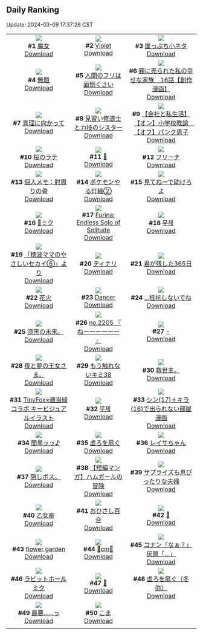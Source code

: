 ## Daily Ranking
Update: 2024-03-09 17:37:26 CST

|      |      |      |
| :----: | :----: | :----: |
| ![](https://i.pixiv.re/c/240x480/img-master/img/2024/03/07/16/44/25/116699716_p0_master1200.jpg)<br>**#1** [魔女](https://www.pixiv.net/artworks/116699716)<br>[Download](https://i.pixiv.re/img-original/img/2024/03/07/16/44/25/116699716_p0.jpg) | ![](https://i.pixiv.re/c/240x480/img-master/img/2024/03/07/00/00/10/116684786_p0_master1200.jpg)<br>**#2** [Violet](https://www.pixiv.net/artworks/116684786)<br>[Download](https://i.pixiv.re/img-original/img/2024/03/07/00/00/10/116684786_p0.jpg) | ![](https://i.pixiv.re/c/240x480/img-master/img/2024/03/08/18/56/06/116730080_p0_master1200.jpg)<br>**#3** [崖っぷち小ネタ](https://www.pixiv.net/artworks/116730080)<br>[Download](https://i.pixiv.re/img-original/img/2024/03/08/18/56/06/116730080_p0.jpg) |
| ![](https://i.pixiv.re/c/240x480/img-master/img/2024/03/07/19/39/32/116703712_p0_master1200.jpg)<br>**#4** [無題](https://www.pixiv.net/artworks/116703712)<br>[Download](https://i.pixiv.re/img-original/img/2024/03/07/19/39/32/116703712_p0.jpg) | ![](https://i.pixiv.re/c/240x480/img-master/img/2024/03/07/17/00/13/116700055_p0_master1200.jpg)<br>**#5** [人間のフリは面倒くさい](https://www.pixiv.net/artworks/116700055)<br>[Download](https://i.pixiv.re/img-original/img/2024/03/07/17/00/13/116700055_p0.jpg) | ![](https://i.pixiv.re/c/240x480/img-master/img/2024/03/08/19/36/11/116731253_p0_master1200.jpg)<br>**#6** [親に売られた私の幸せな家族　16話【創作漫画】](https://www.pixiv.net/artworks/116731253)<br>[Download](https://i.pixiv.re/img-original/img/2024/03/08/19/36/11/116731253_p0.jpg) |
| ![](https://i.pixiv.re/c/240x480/img-master/img/2024/03/07/03/30/41/116689505_p0_master1200.jpg)<br>**#7** [真理に向かって](https://www.pixiv.net/artworks/116689505)<br>[Download](https://i.pixiv.re/img-original/img/2024/03/07/03/30/41/116689505_p0.jpg) | ![](https://i.pixiv.re/c/240x480/img-master/img/2024/03/07/18/59/10/116702645_p0_master1200.jpg)<br>**#8** [見習い修道士と力技のシスター](https://www.pixiv.net/artworks/116702645)<br>[Download](https://i.pixiv.re/img-original/img/2024/03/07/18/59/10/116702645_p0.jpg) | ![](https://i.pixiv.re/c/240x480/img-master/img/2024/03/08/12/00/07/116722447_p0_master1200.jpg)<br>**#9** [【会社と私生活】【オン】小学校教諭　【オフ】パンク男子](https://www.pixiv.net/artworks/116722447)<br>[Download](https://i.pixiv.re/img-original/img/2024/03/08/12/00/07/116722447_p0.jpg) |
| ![](https://i.pixiv.re/c/240x480/img-master/img/2024/03/07/20/30/01/116705122_p0_master1200.jpg)<br>**#10** [桜のラテ](https://www.pixiv.net/artworks/116705122)<br>[Download](https://i.pixiv.re/img-original/img/2024/03/07/20/30/01/116705122_p0.png) | ![](https://i.pixiv.re/c/240x480/img-master/img/2024/03/08/00/00/19/116711954_p0_master1200.jpg)<br>**#11** [🎍](https://www.pixiv.net/artworks/116711954)<br>[Download](https://i.pixiv.re/img-original/img/2024/03/08/00/00/19/116711954_p0.png) | ![](https://i.pixiv.re/c/240x480/img-master/img/2024/03/07/22/57/44/116709821_p0_master1200.jpg)<br>**#12** [フリーナ](https://www.pixiv.net/artworks/116709821)<br>[Download](https://i.pixiv.re/img-original/img/2024/03/07/22/57/44/116709821_p0.jpg) |
| ![](https://i.pixiv.re/c/240x480/img-master/img/2024/03/07/06/00/07/116690896_p0_master1200.jpg)<br>**#13** [個人メモ：肘周りの骨](https://www.pixiv.net/artworks/116690896)<br>[Download](https://i.pixiv.re/img-original/img/2024/03/07/06/00/07/116690896_p0.jpg) | ![](https://i.pixiv.re/c/240x480/img-master/img/2024/03/07/00/05/20/116685255_p0_master1200.jpg)<br>**#14** [ポケモンやる灯織②](https://www.pixiv.net/artworks/116685255)<br>[Download](https://i.pixiv.re/img-original/img/2024/03/07/00/05/20/116685255_p0.jpg) | ![](https://i.pixiv.re/c/240x480/img-master/img/2024/03/08/07/30/03/116719038_p0_master1200.jpg)<br>**#15** [見てねーで助けろよ](https://www.pixiv.net/artworks/116719038)<br>[Download](https://i.pixiv.re/img-original/img/2024/03/08/07/30/03/116719038_p0.jpg) |
| ![](https://i.pixiv.re/c/240x480/img-master/img/2024/03/07/00/06/10/116685295_p0_master1200.jpg)<br>**#16** [🌸ミク](https://www.pixiv.net/artworks/116685295)<br>[Download](https://i.pixiv.re/img-original/img/2024/03/07/00/06/10/116685295_p0.jpg) | ![](https://i.pixiv.re/c/240x480/img-master/img/2024/03/08/00/14/26/116712631_p0_master1200.jpg)<br>**#17** [Furina: Endless Solo of Solitude](https://www.pixiv.net/artworks/116712631)<br>[Download](https://i.pixiv.re/img-original/img/2024/03/08/00/14/26/116712631_p0.jpg) | ![](https://i.pixiv.re/c/240x480/img-master/img/2024/03/07/00/00/15/116684819_p0_master1200.jpg)<br>**#18** [무제](https://www.pixiv.net/artworks/116684819)<br>[Download](https://i.pixiv.re/img-original/img/2024/03/07/00/00/15/116684819_p0.jpg) |
| ![](https://i.pixiv.re/c/240x480/img-master/img/2024/03/07/18/31/31/116702053_p0_master1200.jpg)<br>**#19** [「穂波ママのやさしいセカイ⑥」より](https://www.pixiv.net/artworks/116702053)<br>[Download](https://i.pixiv.re/img-original/img/2024/03/07/18/31/31/116702053_p0.jpg) | ![](https://i.pixiv.re/c/240x480/img-master/img/2024/03/07/23/02/24/116710020_p0_master1200.jpg)<br>**#20** [ティナリ](https://www.pixiv.net/artworks/116710020)<br>[Download](https://i.pixiv.re/img-original/img/2024/03/07/23/02/24/116710020_p0.jpg) | ![](https://i.pixiv.re/c/240x480/img-master/img/2024/03/07/00/00/05/116684752_p0_master1200.jpg)<br>**#21** [君が残した365日](https://www.pixiv.net/artworks/116684752)<br>[Download](https://i.pixiv.re/img-original/img/2024/03/07/00/00/05/116684752_p0.png) |
| ![](https://i.pixiv.re/c/240x480/img-master/img/2024/03/07/00/18/14/116685741_p0_master1200.jpg)<br>**#22** [花火](https://www.pixiv.net/artworks/116685741)<br>[Download](https://i.pixiv.re/img-original/img/2024/03/07/00/18/14/116685741_p0.png) | ![](https://i.pixiv.re/c/240x480/img-master/img/2024/03/08/00/03/15/116712238_p0_master1200.jpg)<br>**#23** [Dancer](https://www.pixiv.net/artworks/116712238)<br>[Download](https://i.pixiv.re/img-original/img/2024/03/08/00/03/15/116712238_p0.png) | ![](https://i.pixiv.re/c/240x480/img-master/img/2024/03/07/18/00/07/116701251_p0_master1200.jpg)<br>**#24** [...抵抗しないでね](https://www.pixiv.net/artworks/116701251)<br>[Download](https://i.pixiv.re/img-original/img/2024/03/07/18/00/07/116701251_p0.png) |
| ![](https://i.pixiv.re/c/240x480/img-master/img/2024/03/07/22/37/28/116709130_p0_master1200.jpg)<br>**#25** [漆黒の未来。](https://www.pixiv.net/artworks/116709130)<br>[Download](https://i.pixiv.re/img-original/img/2024/03/07/22/37/28/116709130_p0.jpg) | ![](https://i.pixiv.re/c/240x480/img-master/img/2024/03/07/12/09/03/116695588_p0_master1200.jpg)<br>**#26** [no.2205 『 ねーーーーーー 』](https://www.pixiv.net/artworks/116695588)<br>[Download](https://i.pixiv.re/img-original/img/2024/03/07/12/09/03/116695588_p0.jpg) | ![](https://i.pixiv.re/c/240x480/img-master/img/2024/03/08/00/00/12/116711913_p0_master1200.jpg)<br>**#27** [-](https://www.pixiv.net/artworks/116711913)<br>[Download](https://i.pixiv.re/img-original/img/2024/03/08/00/00/12/116711913_p0.jpg) |
| ![](https://i.pixiv.re/c/240x480/img-master/img/2024/03/08/00/00/07/116711878_p0_master1200.jpg)<br>**#28** [夜と夢の王女さま。](https://www.pixiv.net/artworks/116711878)<br>[Download](https://i.pixiv.re/img-original/img/2024/03/08/00/00/07/116711878_p0.jpg) | ![](https://i.pixiv.re/c/240x480/img-master/img/2024/03/08/17/16/32/116727559_p0_master1200.jpg)<br>**#29** [もう触れないキミ38](https://www.pixiv.net/artworks/116727559)<br>[Download](https://i.pixiv.re/img-original/img/2024/03/08/17/16/32/116727559_p0.jpg) | ![](https://i.pixiv.re/c/240x480/img-master/img/2024/03/07/13/10/04/116696489_p0_master1200.jpg)<br>**#30** [救世主。](https://www.pixiv.net/artworks/116696489)<br>[Download](https://i.pixiv.re/img-original/img/2024/03/07/13/10/04/116696489_p0.jpg) |
| ![](https://i.pixiv.re/c/240x480/img-master/img/2024/03/08/02/08/37/116715425_p0_master1200.jpg)<br>**#31** [TinyFox×適当緑コラボ キービジュアルイラスト](https://www.pixiv.net/artworks/116715425)<br>[Download](https://i.pixiv.re/img-original/img/2024/03/08/02/08/37/116715425_p0.jpg) | ![](https://i.pixiv.re/c/240x480/img-master/img/2024/03/07/16/57/50/116699971_p0_master1200.jpg)<br>**#32** [무제](https://www.pixiv.net/artworks/116699971)<br>[Download](https://i.pixiv.re/img-original/img/2024/03/07/16/57/50/116699971_p0.jpg) | ![](https://i.pixiv.re/c/240x480/img-master/img/2024/03/07/01/42/47/116687900_p0_master1200.jpg)<br>**#33** [シン(17)＋キラ(16)で出られない部屋漫画](https://www.pixiv.net/artworks/116687900)<br>[Download](https://i.pixiv.re/img-original/img/2024/03/07/01/42/47/116687900_p0.jpg) |
| ![](https://i.pixiv.re/c/240x480/img-master/img/2024/03/07/23/49/29/116711447_p0_master1200.jpg)<br>**#34** [簡単ッッ♪](https://www.pixiv.net/artworks/116711447)<br>[Download](https://i.pixiv.re/img-original/img/2024/03/07/23/49/29/116711447_p0.jpg) | ![](https://i.pixiv.re/c/240x480/img-master/img/2024/03/07/00/00/10/116684788_p0_master1200.jpg)<br>**#35** [虚ろを扇ぐ](https://www.pixiv.net/artworks/116684788)<br>[Download](https://i.pixiv.re/img-original/img/2024/03/07/00/00/10/116684788_p0.jpg) | ![](https://i.pixiv.re/c/240x480/img-master/img/2024/03/07/00/00/31/116684879_p0_master1200.jpg)<br>**#36** [レイサちゃん](https://www.pixiv.net/artworks/116684879)<br>[Download](https://i.pixiv.re/img-original/img/2024/03/07/00/00/31/116684879_p0.png) |
| ![](https://i.pixiv.re/c/240x480/img-master/img/2024/03/07/19/53/48/116704068_p0_master1200.jpg)<br>**#37** [隠しボス。](https://www.pixiv.net/artworks/116704068)<br>[Download](https://i.pixiv.re/img-original/img/2024/03/07/19/53/48/116704068_p0.jpg) | ![](https://i.pixiv.re/c/240x480/img-master/img/2024/03/07/16/20/25/116699311_p0_master1200.jpg)<br>**#38** [【短編マンガ】ハムガールの冒険](https://www.pixiv.net/artworks/116699311)<br>[Download](https://i.pixiv.re/img-original/img/2024/03/07/16/20/25/116699311_p0.png) | ![](https://i.pixiv.re/c/240x480/img-master/img/2024/03/08/00/03/45/116712264_p0_master1200.jpg)<br>**#39** [サプライズも息ぴったりな夫婦](https://www.pixiv.net/artworks/116712264)<br>[Download](https://i.pixiv.re/img-original/img/2024/03/08/00/03/45/116712264_p0.jpg) |
| ![](https://i.pixiv.re/c/240x480/img-master/img/2024/03/07/00/52/01/116686747_p0_master1200.jpg)<br>**#40** [乙女座](https://www.pixiv.net/artworks/116686747)<br>[Download](https://i.pixiv.re/img-original/img/2024/03/07/00/52/01/116686747_p0.png) | ![](https://i.pixiv.re/c/240x480/img-master/img/2024/03/07/14/53/46/116697936_p0_master1200.jpg)<br>**#41** [おひさし百合](https://www.pixiv.net/artworks/116697936)<br>[Download](https://i.pixiv.re/img-original/img/2024/03/07/14/53/46/116697936_p0.jpg) | ![](https://i.pixiv.re/c/240x480/img-master/img/2024/03/08/00/49/36/116713684_p0_master1200.jpg)<br>**#42** [🎂](https://www.pixiv.net/artworks/116713684)<br>[Download](https://i.pixiv.re/img-original/img/2024/03/08/00/49/36/116713684_p0.png) |
| ![](https://i.pixiv.re/c/240x480/img-master/img/2024/03/07/00/00/14/116684812_p0_master1200.jpg)<br>**#43** [flower garden](https://www.pixiv.net/artworks/116684812)<br>[Download](https://i.pixiv.re/img-original/img/2024/03/07/00/00/14/116684812_p0.jpg) | ![](https://i.pixiv.re/c/240x480/img-master/img/2024/03/07/20/32/35/116705217_p0_master1200.jpg)<br>**#44** [💖cm💖](https://www.pixiv.net/artworks/116705217)<br>[Download](https://i.pixiv.re/img-original/img/2024/03/07/20/32/35/116705217_p0.png) | ![](https://i.pixiv.re/c/240x480/img-master/img/2024/03/07/16/36/47/116699591_p0_master1200.jpg)<br>**#45** [コナン「なぁ？」灰原「…」](https://www.pixiv.net/artworks/116699591)<br>[Download](https://i.pixiv.re/img-original/img/2024/03/07/16/36/47/116699591_p0.jpg) |
| ![](https://i.pixiv.re/c/240x480/img-master/img/2024/03/08/01/23/41/116714534_p0_master1200.jpg)<br>**#46** [ラビットホールミク](https://www.pixiv.net/artworks/116714534)<br>[Download](https://i.pixiv.re/img-original/img/2024/03/08/01/23/41/116714534_p0.png) | ![](https://i.pixiv.re/c/240x480/img-master/img/2024/03/07/00/00/06/116684753_p0_master1200.jpg)<br>**#47** [🌙](https://www.pixiv.net/artworks/116684753)<br>[Download](https://i.pixiv.re/img-original/img/2024/03/07/00/00/06/116684753_p0.jpg) | ![](https://i.pixiv.re/c/240x480/img-master/img/2024/03/07/00/00/15/116684821_p0_master1200.jpg)<br>**#48** [虚ろを扇ぐ（冬弥）](https://www.pixiv.net/artworks/116684821)<br>[Download](https://i.pixiv.re/img-original/img/2024/03/07/00/00/15/116684821_p0.jpg) |
| ![](https://i.pixiv.re/c/240x480/img-master/img/2024/03/08/18/00/06/116728514_p0_master1200.jpg)<br>**#49** [最悪......っ](https://www.pixiv.net/artworks/116728514)<br>[Download](https://i.pixiv.re/img-original/img/2024/03/08/18/00/06/116728514_p0.png) | ![](https://i.pixiv.re/c/240x480/img-master/img/2024/03/07/18/21/36/116701795_p0_master1200.jpg)<br>**#50** [こま](https://www.pixiv.net/artworks/116701795)<br>[Download](https://i.pixiv.re/img-original/img/2024/03/07/18/21/36/116701795_p0.png) |
|      |
